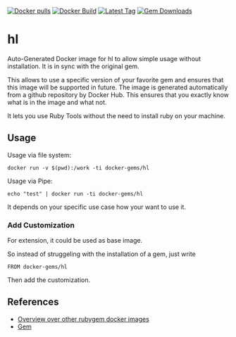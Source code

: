 [![Docker pulls](https://img.shields.io/docker/pulls/rubygem/hl.svg)](https://hub.docker.com/r/rubygem/hl/)
[![Docker Build](https://img.shields.io/docker/automated/rubygem/hl.svg)](https://hub.docker.com/r/rubygem/hl/)
[![Latest Tag](https://img.shields.io/github/tag/docker-rubygem/hl.svg)](https://hub.docker.com/r/rubygem/hl/)
[![Gem Downloads](https://img.shields.io/gem/dt/hl.svg)](https://rubygems.org/gems/hl/)
# hl

Auto-Generated Docker image for hl to allow simple usage without installation.
It is in sync with the original gem.

This allows to use a specific version of your favorite gem and ensures that this image will be supported in future.
The image is generated automatically from a github repository by Docker Hub.
This ensures that you exactly know what is in the image and what not.

It lets you use Ruby Tools without the need to install ruby on your machine.

## Usage

Usage via file system:

`docker run -v $(pwd):/work -ti docker-gems/hl`

Usage via Pipe:

`echo "test" | docker run -ti docker-gems/hl`

It depends on your specific use case how your want to use it.

### Add Customization

For extension, it could be used as base image.

So instead of struggeling with the installation of a gem, just write

`FROM docker-gems/hl`

Then add the customization.

## References

 - [Overview over other rubygem docker images](https://github.com/thinkbot/docker-rubygem)
 - [Gem](https://rubygems.org/gems/hl/)
